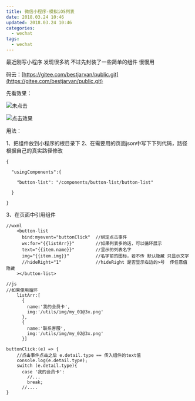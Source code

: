 ```yaml
---
title: 微信小程序-模拟iOS列表
date: 2018.03.24 10:46
updated: 2018.03.24 10:46
categories: 
  - wechat
tags:
  - wechat
---
```

最近刚写小程序 发现很多坑 不过先封装了一些简单的组件 慢慢用

码云：[https://gitee.com/bestjarvan/public.git](https://gitee.com/bestjarvan/public.git)

先看效果：
<!-- more -->
![未点击](https://fastly.jsdelivr.net/gh/BestJarvan/pic-imgs/imgs/202201171509394.png)

![点击效果](https://fastly.jsdelivr.net/gh/BestJarvan/pic-imgs/imgs/202201171509070.png)

用法：

1、把组件放到小程序的根目录下 
2、在需要用的页面json中写下下列代码，路径根据自己的真实路径修改
```
{

  "usingComponents":{

    "button-list": "/components/button-list/button-list"

  }

}
```
3、在页面中引用组件
```
//wxml
    <button-list 
      bind:myevent="buttonClick"  //绑定点击事件
      wx:for="{{listArr}}"        //如果列表多的话，可以循环展示
      text="{{item.name}}"        //显示的列表名字
      img="{{item.img}}"          //名字前的图标，若不传 默认隐藏 只显示文字
      //hideRight="1"             //hideRight 是否显示右边的>号  传任意值隐藏  
    ></button-list> 

//js
//如果使用循环
    listArr:[
      {
        name:'我的会员卡',
        img:'/utils/img/my_01@3x.png'
      },
      {
        name:'联系客服',
        img:'/utils/img/my_02@3x.png'
      }]

buttonClick:(e) => {
    //点击事件点击之后 e.detail.type == 传入组件的text值
    console.log(e.detail.type);
    switch (e.detail.type){
      case '我的会员卡':
        //...
        break;
      //....
}
```